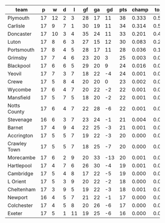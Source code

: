 |     team     | p  | w  | d | l  | gf | ga | gd  | pts | champ | top2  | top3  | top4  |  5-7  | bot4  | bot3  | bot2  |
|--------------|----|----|---|----|----|----|-----|-----|-------|-------|-------|-------|-------|-------|-------|-------|
| Plymouth     | 17 | 12 | 2 |  3 | 28 | 17 |  11 |  38 | 0.333 | 0.581 | 0.748 | 0.853 | 0.113 | 0.000 | 0.000 | 0.000|
| Carlisle     | 17 |  9 | 7 |  1 | 30 | 19 |  11 |  34 | 0.314 | 0.562 | 0.735 | 0.840 | 0.122 | 0.000 | 0.000 | 0.000|
| Doncaster    | 17 | 10 | 3 |  4 | 35 | 24 |  11 |  33 | 0.201 | 0.412 | 0.603 | 0.744 | 0.179 | 0.001 | 0.000 | 0.000|
| Luton        | 17 |  8 | 6 |  3 | 27 | 15 |  12 |  30 | 0.083 | 0.208 | 0.362 | 0.522 | 0.295 | 0.001 | 0.001 | 0.000|
| Portsmouth   | 17 |  8 | 4 |  5 | 28 | 17 |  11 |  28 | 0.036 | 0.106 | 0.211 | 0.343 | 0.327 | 0.006 | 0.003 | 0.001|
| Grimsby      | 17 |  7 | 4 |  6 | 23 | 20 |   3 |  25 | 0.003 | 0.011 | 0.030 | 0.068 | 0.184 | 0.075 | 0.048 | 0.026|
| Blackpool    | 17 |  6 | 6 |  5 | 29 | 20 |   9 |  24 | 0.016 | 0.056 | 0.116 | 0.203 | 0.307 | 0.018 | 0.011 | 0.005|
| Yeovil       | 17 |  7 | 3 |  7 | 18 | 22 |  -4 |  24 | 0.001 | 0.005 | 0.016 | 0.037 | 0.130 | 0.124 | 0.083 | 0.047|
| Crewe        | 17 |  5 | 8 |  4 | 20 | 20 |   0 |  23 | 0.002 | 0.010 | 0.027 | 0.058 | 0.162 | 0.087 | 0.059 | 0.034|
| Wycombe      | 17 |  6 | 4 |  7 | 20 | 22 |  -2 |  22 | 0.001 | 0.006 | 0.018 | 0.041 | 0.132 | 0.120 | 0.084 | 0.052|
| Mansfield    | 17 |  5 | 7 |  5 | 18 | 20 |  -2 |  22 | 0.001 | 0.001 | 0.005 | 0.012 | 0.065 | 0.243 | 0.182 | 0.118|
| Notts County | 17 |  6 | 4 |  7 | 22 | 28 |  -6 |  22 | 0.001 | 0.007 | 0.020 | 0.039 | 0.114 | 0.142 | 0.098 | 0.057|
| Stevenage    | 16 |  6 | 3 |  7 | 23 | 24 |  -1 |  21 | 0.004 | 0.016 | 0.043 | 0.087 | 0.204 | 0.063 | 0.043 | 0.023|
| Barnet       | 17 |  4 | 9 |  4 | 22 | 25 |  -3 |  21 | 0.001 | 0.002 | 0.007 | 0.016 | 0.072 | 0.215 | 0.156 | 0.097|
| Accrington   | 17 |  5 | 5 |  7 | 19 | 22 |  -3 |  20 | 0.000 | 0.002 | 0.006 | 0.014 | 0.060 | 0.252 | 0.185 | 0.120|
| Crawley Town | 17 |  5 | 5 |  7 | 18 | 25 |  -7 |  20 | 0.000 | 0.002 | 0.006 | 0.013 | 0.064 | 0.250 | 0.185 | 0.118|
| Morecambe    | 17 |  6 | 2 |  9 | 20 | 33 | -13 |  20 | 0.001 | 0.004 | 0.011 | 0.027 | 0.107 | 0.157 | 0.112 | 0.072|
| Hartlepool   | 17 |  4 | 7 |  6 | 26 | 30 |  -4 |  19 | 0.001 | 0.005 | 0.012 | 0.026 | 0.103 | 0.167 | 0.118 | 0.076|
| Cambridge    | 17 |  5 | 4 |  8 | 17 | 22 |  -5 |  19 | 0.000 | 0.000 | 0.002 | 0.006 | 0.039 | 0.347 | 0.264 | 0.184|
| L Orient     | 17 |  5 | 3 |  9 | 20 | 22 |  -2 |  18 | 0.000 | 0.000 | 0.002 | 0.006 | 0.041 | 0.351 | 0.273 | 0.188|
| Cheltenham   | 17 |  3 | 9 |  5 | 19 | 22 |  -3 |  18 | 0.001 | 0.002 | 0.004 | 0.010 | 0.048 | 0.301 | 0.233 | 0.154|
| Newport      | 16 |  4 | 5 |  7 | 21 | 22 |  -1 |  17 | 0.000 | 0.004 | 0.013 | 0.028 | 0.090 | 0.189 | 0.139 | 0.087|
| Colchester   | 17 |  4 | 5 |  8 | 20 | 26 |  -6 |  17 | 0.000 | 0.000 | 0.001 | 0.004 | 0.022 | 0.457 | 0.371 | 0.278|
| Exeter       | 17 |  5 | 1 | 11 | 19 | 25 |  -6 |  16 | 0.000 | 0.001 | 0.002 | 0.005 | 0.024 | 0.434 | 0.352 | 0.261|
